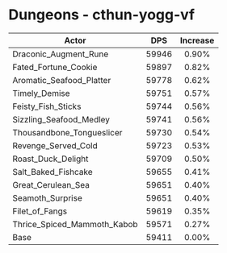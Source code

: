# Dungeons - cthun-yogg-vf
| Actor | DPS | Increase |
|---|:---:|:---:|
|Draconic_Augment_Rune|59946|0.90%|
|Fated_Fortune_Cookie|59897|0.82%|
|Aromatic_Seafood_Platter|59778|0.62%|
|Timely_Demise|59751|0.57%|
|Feisty_Fish_Sticks|59744|0.56%|
|Sizzling_Seafood_Medley|59741|0.56%|
|Thousandbone_Tongueslicer|59730|0.54%|
|Revenge_Served_Cold|59723|0.53%|
|Roast_Duck_Delight|59709|0.50%|
|Salt_Baked_Fishcake|59655|0.41%|
|Great_Cerulean_Sea|59651|0.40%|
|Seamoth_Surprise|59651|0.40%|
|Filet_of_Fangs|59619|0.35%|
|Thrice_Spiced_Mammoth_Kabob|59571|0.27%|
|Base|59411|0.00%|
